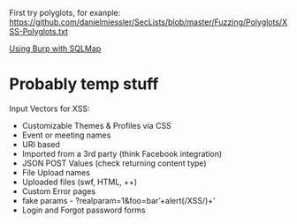First try polyglots, for exanple: https://github.com/danielmiessler/SecLists/blob/master/Fuzzing/Polyglots/XSS-Polyglots.txt

[Using Burp with SQLMap](https://support.portswigger.net/customer/en/portal/articles/2791040-using-burp-with-sqlmap)

# Probably temp stuff
Input Vectors for XSS:
- Customizable Themes & Profiles via CSS
- Event or meeting names
- URI based
- Imported from a 3rd party (think Facebook integration)
- JSON POST Values (check returning content type)
- File Upload names
- Uploaded files (swf, HTML, ++)
- Custom Error pages
- fake params - ?realparam=1&foo=bar’+alert(/XSS/)+’
- Login and Forgot password forms
